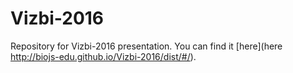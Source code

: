 # Vizbi-2016
Repository for Vizbi-2016 presentation. You can find it [here](here http://biojs-edu.github.io/Vizbi-2016/dist/#/).
